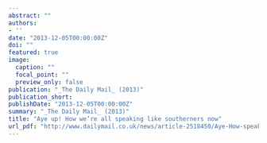 ```yaml
---
abstract: ""
authors:
- ''
date: "2013-12-05T00:00:00Z"
doi: ""
featured: true
image:
  caption: ""
  focal_point: ""
  preview_only: false
publication: "_The Daily Mail_ (2013)"
publication_short: 
publishDate: "2013-12-05T00:00:00Z"
summary: "_The Daily Mail_ (2013)"
title: "Aye up! How we’re all speaking like southerners now"
url_pdf: "http://www.dailymail.co.uk/news/article-2518450/Aye-How-speaking-like-southerners-Regional-divisions-language-worn-away.html"
---
```

